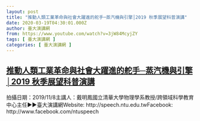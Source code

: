 ```yaml
---
layout: post
title: "推動人類工業革命與社會大躍進的舵手─蒸汽機與引擎│2019 秋季展望科普演講"
date: 2020-03-19T04:30:01.000Z
author: 臺大演講網
from: https://www.youtube.com/watch?v=3jW84McyjZY
tags: [ 臺大演講網 ]
categories: [ 臺大演講網 ]
---
```

<!--1584592201000-->
[推動人類工業革命與社會大躍進的舵手─蒸汽機與引擎│2019 秋季展望科普演講](https://www.youtube.com/watch?v=3jW84McyjZY)
------

<div>
拍攝日期：2019/11/8主講人：戴明鳳國立清華大學物理學系教授/跨領域科學教育中心主任►►臺大演講網Website: http://speech.ntu.edu.twFacebook: http://www.facebook.com/ntuspeech
</div>
